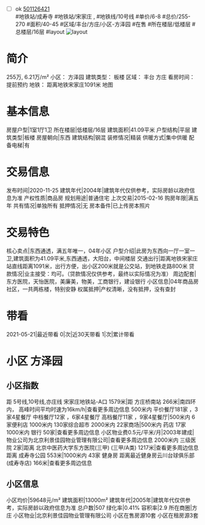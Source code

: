 - [ ] ok [501126421](https://bj.5i5j.com/ershoufang/501126421.html)  
 #地铁站/成寿寺 #地铁站/宋家庄 ,  #地铁线/10号线
#单价/6-8 #总价/255-270 #面积/40-45   #区域/丰台/方庄/小区-方泽园 #在售 #所在楼层/低楼层 #总楼层/16层 #layout 
![layout](http://image2a.5i5j.com/bdir/layout/a20e3c2f09704cfb809f9043c6660977.jpg_P5.jpg) 
# 简介 
 255万,  6.21万/m² 
小区： 方泽园
建筑类型： 板楼
区域： 丰台 方庄
看房时间： 提前预约
地铁： 距离地铁宋家庄1091米 地图
# 基本信息 
 房屋户型|1室1厅1卫
所在楼层|低楼层/16层
建筑面积|41.09平米
户型结构|平层
建筑类型|板楼
房屋朝向|东西
建筑结构|钢混
装修情况|精装
供暖方式|集中供暖
配备电梯|有
# 交易信息 
 发布时间|2020-11-25
建筑年代|2004年|建筑年代仅供参考，实际房龄以政府信息为准
产权性质|商品房
规划用途|普通住宅
上次交易|2015-02-16
购房年限|满五年
共有情况|单独所有
抵押情况|无
房本备件|已上传房本照片
# 交易特色 
 核心卖点|东西通透，满五年唯一，04年小区
户型介绍|此房为东西向一厅一室一卫,建筑面积为41.09平米,东西通透，大阳台，中间楼层
交通出行|距离地铁宋家庄站直线距离1091米，出行方便，出小区200米就是公交站，到地铁走路800米
贷款情况|业主接受：均可。（贷款情况仅供参考，最终以实际情况为准）
周边配套|东方医院，天怡医院，美廉美，物美，工商银行，建设银行
小区信息|04年商品房社区，一共两栋楼，特别安静
权属抵押|产权清晰，没有抵押，没有查封
# 带看 
 2021-05-21|最近带看	 0|次|近30天带看	 1|次|累计带看
# 小区 方泽园
## 小区指数 
 距 5号线,10号线,亦庄线 宋家庄地铁站-A口 1579米|距 方庄桥南站 266米|南四环内， 高峰时间平均时速为16km/h|查看更多周边信息
500米内 平价餐厅181家 ，3家4星餐厅
中档餐厅12家 ，6家4星餐厅
高档餐厅11家 ，9家4星餐厅|500米内 6家便利店
1000米内 130家综合超市
2000米内 22家商场|500米内 药店 17家
1000米内 银行 50家|查看更多周边信息
小区物业费0.5元/平米/月|2003年建成|物业公司为北京利景佳园物业管理有限公司|查看更多周边信息
2000米内 三级医院 2家|距离 北京中医药大学东方医院(三甲) (三甲/A类) 1217米|查看更多周边信息
距离 成寿寺公园 553米|1000米内 43家 健身房
距离最近健身房云川台球俱乐部(成寿寺店) 166米|查看更多周边信息
## 小区信息 
 小区均价|59648元/m²
建筑面积|13000m²
建筑年代|2005年|建筑年代仅供参考，实际房龄以政府信息为准
总户数|507
绿化率|0.41%
容积率|2.9
所在商圈|方庄
小区物业|北京利景佳园物业管理有限公司
小区在售房源10套
小区在租房源3套
